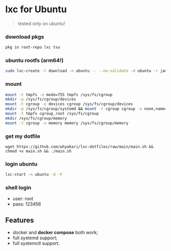 # lxc for Ubuntu
> tested only on ubuntu!

### download pkgs
```sh
pkg in root-repo lxc tsu
```

### ubuntu rootfs (arm64!)
```sh
sudo lxc-create -t download -n ubuntu -- --no-validate -d ubuntu -r jammy -a arm64
```

### mount
```sh
mount -t tmpfs -o mode=755 tmpfs /sys/fs/cgroup
mkdir -p /sys/fs/cgroup/devices
mount -t cgroup -o devices cgroup /sys/fs/cgroup/devices
mkdir -p /sys/fs/cgroup/systemd && mount -t cgroup cgroup -o none,name=systemd /sys/fs/cgroup/systemd
mount -t tmpfs cgroup_root /sys/fs/cgroup
mkdir /sys/fs/cgroup/memory
mount -t cgroup -o memory memory /sys/fs/cgroup/memory
```

### get my dotfile
```
wget https://github.com/whyakari/lxc-dotfiles/raw/main/main.sh && chmod +x main.sh && ./main.sh
```


### login ubuntu
```sh
lxc-start -n ubuntu -d -F
```

### shell login
- user: root 
- pass: 123456


## Features
- docker and **docker compose** both work;
- full systemd support;
- full systemctl support.
